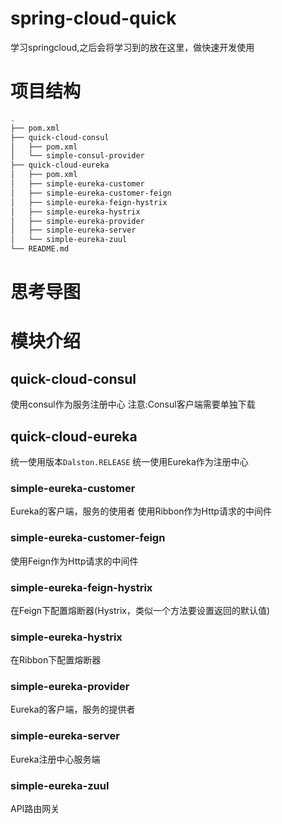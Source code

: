 # spring-cloud-quick
学习springcloud,之后会将学习到的放在这里，做快速开发使用

# 项目结构
```bash
.
├── pom.xml
├── quick-cloud-consul
│   ├── pom.xml
│   └── simple-consul-provider
├── quick-cloud-eureka
│   ├── pom.xml
│   ├── simple-eureka-customer
│   ├── simple-eureka-customer-feign
│   ├── simple-eureka-feign-hystrix
│   ├── simple-eureka-hystrix
│   ├── simple-eureka-provider
│   ├── simple-eureka-server
│   └── simple-eureka-zuul
└── README.md
```

# 思考导图


# 模块介绍

## quick-cloud-consul 
使用consul作为服务注册中心
注意:Consul客户端需要单独下载

## quick-cloud-eureka
统一使用版本`Dalston.RELEASE` 统一使用Eureka作为注册中心

### simple-eureka-customer
Eureka的客户端，服务的使用者
使用Ribbon作为Http请求的中间件

### simple-eureka-customer-feign
使用Feign作为Http请求的中间件

### simple-eureka-feign-hystrix
在Feign下配置熔断器(Hystrix，类似一个方法要设置返回的默认值)

### simple-eureka-hystrix
在Ribbon下配置熔断器

### simple-eureka-provider
Eureka的客户端，服务的提供者

### simple-eureka-server
Eureka注册中心服务端

### simple-eureka-zuul
API路由网关